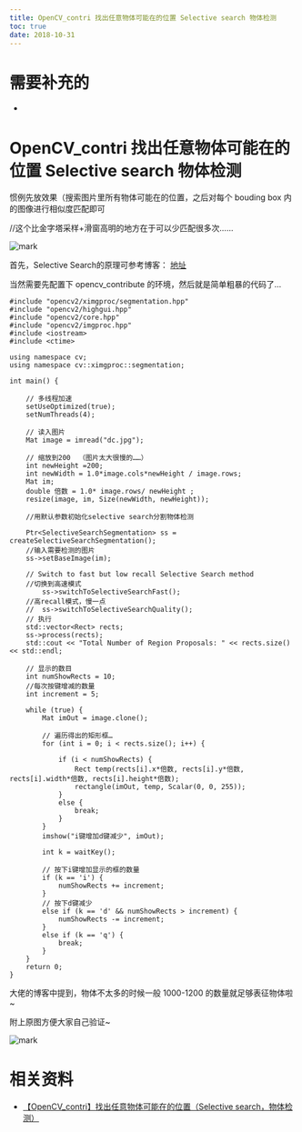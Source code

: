 ```yaml
---
title: OpenCV_contri 找出任意物体可能在的位置 Selective search 物体检测
toc: true
date: 2018-10-31
---
```

# 需要补充的

-



# OpenCV_contri 找出任意物体可能在的位置 Selective search 物体检测

惯例先放效果（搜索图片里所有物体可能在的位置，之后对每个 bouding box 内的图像进行相似度匹配即可

//这个比金字塔采样+滑窗高明的地方在于可以少匹配很多次……

![mark](http://images.iterate.site/blog/image/181031/Gh2g7IB9jF.png?imageslim)

首先，Selective Search的原理可参考博客：  [地址](http://blog.csdn.net/mao_kun/article/details/50576003)



当然需要先配置下 opencv_contribute 的环境，然后就是简单粗暴的代码了…


```
#include "opencv2/ximgproc/segmentation.hpp"
#include "opencv2/highgui.hpp"
#include "opencv2/core.hpp"
#include "opencv2/imgproc.hpp"
#include <iostream>
#include <ctime>

using namespace cv;
using namespace cv::ximgproc::segmentation;

int main() {
​
	// 多线程加速
	setUseOptimized(true);
	setNumThreads(4);

	// 读入图片
	Mat image = imread("dc.jpg");

	// 缩放到200  （图片太大很慢的……）
	int newHeight =200;
	int newWidth = 1.0*image.cols*newHeight / image.rows;
	Mat im;
	double 倍数 = 1.0* image.rows/ newHeight ;
	resize(image, im, Size(newWidth, newHeight));

	//用默认参数初始化selective search分割物体检测

	Ptr<SelectiveSearchSegmentation> ss = createSelectiveSearchSegmentation();
	//输入需要检测的图片
	ss->setBaseImage(im);

	// Switch to fast but low recall Selective Search method
	//切换到高速模式
		ss->switchToSelectiveSearchFast();
	//高recall模式，慢一点
	//	ss->switchToSelectiveSearchQuality();
	// 执行
	std::vector<Rect> rects;
	ss->process(rects);
	std::cout << "Total Number of Region Proposals: " << rects.size() << std::endl;

	// 显示的数目
	int numShowRects = 10;
	//每次按键增减的数量
	int increment = 5;

	while (true) {
		Mat imOut = image.clone();

		// 遍历得出的矩形框…
		for (int i = 0; i < rects.size(); i++) {

			if (i < numShowRects) {
				Rect temp(rects[i].x*倍数, rects[i].y*倍数, rects[i].width*倍数, rects[i].height*倍数);
				rectangle(imOut, temp, Scalar(0, 0, 255));
			}
			else {
				break;
			}
		}
		imshow("i键增加d键减少", imOut);

		int k = waitKey();

		// 按下i键增加显示的框的数量
		if (k == 'i') {
			numShowRects += increment;
		}
		// 按下d键减少
		else if (k == 'd' && numShowRects > increment) {
			numShowRects -= increment;
		}
		else if (k == 'q') {
			break;
		}
	}
	return 0;
}
```

大佬的博客中提到，物体不太多的时候一般 1000-1200 的数量就足够表征物体啦~



附上原图方便大家自己验证~

![mark](http://images.iterate.site/blog/image/181031/8mD8af625d.png?imageslim)


# 相关资料

- [【OpenCV_contri】找出任意物体可能在的位置（Selective search，物体检测）](https://blog.csdn.net/zmdsjtu/article/details/78242521?utm_source=blogxgwz7)
